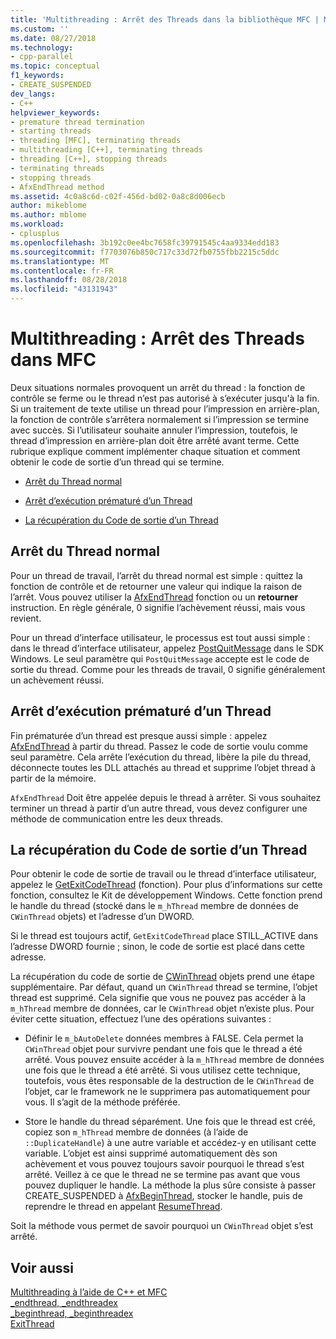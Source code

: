 ```yaml
---
title: 'Multithreading : Arrêt des Threads dans la bibliothèque MFC | Microsoft Docs'
ms.custom: ''
ms.date: 08/27/2018
ms.technology:
- cpp-parallel
ms.topic: conceptual
f1_keywords:
- CREATE_SUSPENDED
dev_langs:
- C++
helpviewer_keywords:
- premature thread termination
- starting threads
- threading [MFC], terminating threads
- multithreading [C++], terminating threads
- threading [C++], stopping threads
- terminating threads
- stopping threads
- AfxEndThread method
ms.assetid: 4c0a8c6d-c02f-456d-bd02-0a8c8d006ecb
author: mikeblome
ms.author: mblome
ms.workload:
- cplusplus
ms.openlocfilehash: 3b192c0ee4bc7658fc39791545c4aa9334edd183
ms.sourcegitcommit: f7703076b850c717c33d72fb0755fbb2215c5ddc
ms.translationtype: MT
ms.contentlocale: fr-FR
ms.lasthandoff: 08/28/2018
ms.locfileid: "43131943"
---
```

# <a name="multithreading-terminating-threads-in-mfc"></a>Multithreading : Arrêt des Threads dans MFC
Deux situations normales provoquent un arrêt du thread : la fonction de contrôle se ferme ou le thread n’est pas autorisé à s’exécuter jusqu'à la fin. Si un traitement de texte utilise un thread pour l’impression en arrière-plan, la fonction de contrôle s’arrêtera normalement si l’impression se termine avec succès. Si l’utilisateur souhaite annuler l’impression, toutefois, le thread d’impression en arrière-plan doit être arrêté avant terme. Cette rubrique explique comment implémenter chaque situation et comment obtenir le code de sortie d’un thread qui se termine.  
  
- [Arrêt du Thread normal](#_core_normal_thread_termination)  
  
- [Arrêt d’exécution prématuré d’un Thread](#_core_premature_thread_termination)  
  
- [La récupération du Code de sortie d’un Thread](#_core_retrieving_the_exit_code_of_a_thread)  
  
##  <a name="_core_normal_thread_termination"></a> Arrêt du Thread normal  
 
Pour un thread de travail, l’arrêt du thread normal est simple : quittez la fonction de contrôle et de retourner une valeur qui indique la raison de l’arrêt. Vous pouvez utiliser la [AfxEndThread](../mfc/reference/application-information-and-management.md#afxendthread) fonction ou un **retourner** instruction. En règle générale, 0 signifie l’achèvement réussi, mais vous revient.  
  
Pour un thread d’interface utilisateur, le processus est tout aussi simple : dans le thread d’interface utilisateur, appelez [PostQuitMessage](http://msdn.microsoft.com/library/windows/desktop/ms644945) dans le SDK Windows. Le seul paramètre qui `PostQuitMessage` accepte est le code de sortie du thread. Comme pour les threads de travail, 0 signifie généralement un achèvement réussi.  
  
##  <a name="_core_premature_thread_termination"></a> Arrêt d’exécution prématuré d’un Thread  
 
Fin prématurée d’un thread est presque aussi simple : appelez [AfxEndThread](../mfc/reference/application-information-and-management.md#afxendthread) à partir du thread. Passez le code de sortie voulu comme seul paramètre. Cela arrête l’exécution du thread, libère la pile du thread, déconnecte toutes les DLL attachés au thread et supprime l’objet thread à partir de la mémoire.  
  
`AfxEndThread` Doit être appelée depuis le thread à arrêter. Si vous souhaitez terminer un thread à partir d’un autre thread, vous devez configurer une méthode de communication entre les deux threads.  
  
##  <a name="_core_retrieving_the_exit_code_of_a_thread"></a> La récupération du Code de sortie d’un Thread  
 
Pour obtenir le code de sortie de travail ou le thread d’interface utilisateur, appelez le [GetExitCodeThread](http://msdn.microsoft.com/library/windows/desktop/ms683190) (fonction). Pour plus d’informations sur cette fonction, consultez le Kit de développement Windows. Cette fonction prend le handle du thread (stocké dans le `m_hThread` membre de données de `CWinThread` objets) et l’adresse d’un DWORD.  
  
Si le thread est toujours actif, `GetExitCodeThread` place STILL_ACTIVE dans l’adresse DWORD fournie ; sinon, le code de sortie est placé dans cette adresse.  
  
La récupération du code de sortie de [CWinThread](../mfc/reference/cwinthread-class.md) objets prend une étape supplémentaire. Par défaut, quand un `CWinThread` thread se termine, l’objet thread est supprimé. Cela signifie que vous ne pouvez pas accéder à la `m_hThread` membre de données, car le `CWinThread` objet n’existe plus. Pour éviter cette situation, effectuez l’une des opérations suivantes :  
  
- Définir le `m_bAutoDelete` données membres à FALSE. Cela permet la `CWinThread` objet pour survivre pendant une fois que le thread a été arrêté. Vous pouvez ensuite accéder à la `m_hThread` membre de données une fois que le thread a été arrêté. Si vous utilisez cette technique, toutefois, vous êtes responsable de la destruction de le `CWinThread` de l’objet, car le framework ne le supprimera pas automatiquement pour vous. Il s’agit de la méthode préférée.  
  
- Store le handle du thread séparément. Une fois que le thread est créé, copiez son `m_hThread` membre de données (à l’aide de `::DuplicateHandle`) à une autre variable et accédez-y en utilisant cette variable. L’objet est ainsi supprimé automatiquement dès son achèvement et vous pouvez toujours savoir pourquoi le thread s’est arrêté. Veillez à ce que le thread ne se termine pas avant que vous pouvez dupliquer le handle. La méthode la plus sûre consiste à passer CREATE_SUSPENDED à [AfxBeginThread](../mfc/reference/application-information-and-management.md#afxbeginthread), stocker le handle, puis de reprendre le thread en appelant [ResumeThread](../mfc/reference/cwinthread-class.md#resumethread).  
  
Soit la méthode vous permet de savoir pourquoi un `CWinThread` objet s’est arrêté.  
  
## <a name="see-also"></a>Voir aussi  
 
[Multithreading à l’aide de C++ et MFC](multithreading-with-cpp-and-mfc.md)   
[_endthread, _endthreadex](../c-runtime-library/reference/endthread-endthreadex.md)   
[_beginthread, _beginthreadex](../c-runtime-library/reference/beginthread-beginthreadex.md)   
[ExitThread](http://msdn.microsoft.com/library/windows/desktop/ms682659)